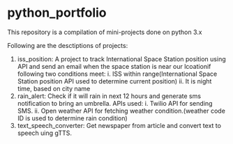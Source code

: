 # python_portfolio
This repository is a compilation of mini-projects done on python 3.x

Following are the desctiptions of projects:
1. iss_position: A project to track International Space Station position using API and send an email when the space station is near our lcoationif following two conditions meet:
        i. ISS within range(International Space Station position API used to determine current position)
        ii. It is night time, based on city name
2. rain_alert: Check if it will rain in next 12 hours and generate sms notification to bring an umbrella. APIs used:
        i. Twilio API for sending SMS.
        ii. Open weather API for fetching weather condition.(weather code ID is used to determine rain condition)
3. text_speech_converter: Get newspaper from article and convert text to speech uing gTTS.
